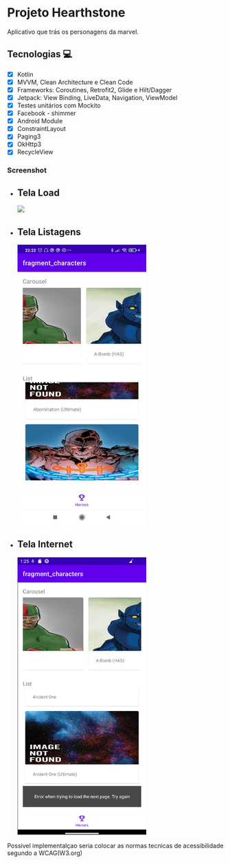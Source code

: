 # Projeto Hearthstone

Aplicativo que trás os personagens da marvel.

## Tecnologias :computer:

- [x] Kotlin
- [x] MVVM, Clean Architecture e Clean Code
- [x] Frameworks: Coroutines, Retrofit2, Glide e Hilt/Dagger
- [x] Jetpack: View Binding, LiveData, Navigation, ViewModel
- [x] Testes unitários com Mockito
- [x] Facebook - shimmer
- [x] Android Module
- [x] ConstraintLayout
- [x] Paging3
- [x] OkHttp3
- [x] RecycleView

### Screenshot

- ## Tela Load

  <img src="image\loag.jpeg" width="300"/>

- ## Tela Listagens

  <img src="screenshot\Listagens.jpeg" width="300"/>

- ## Tela Internet

  <img src="screenshot\internet.png" width="300"/>

Possivel implementalçao seria colocar as normas tecnicas de acessibilidade segundo a WCAG(W3.org)